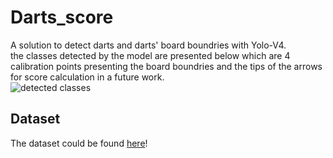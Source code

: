 # Darts_score
A solution to detect darts and darts' board boundries with Yolo-V4.<br/>
the classes detected by the model are presented below which are 4 calibration points presenting the board boundries and the tips of the arrows for score calculation in a future work.<br/>
![detected classes](https://github.com/AsmaaSobhyy/Darts_score/annotation.jpeg?raw=true)

## Dataset
The dataset could be found [here](https://github.com/AsmaaSobhyy/Darts_dataset)!
